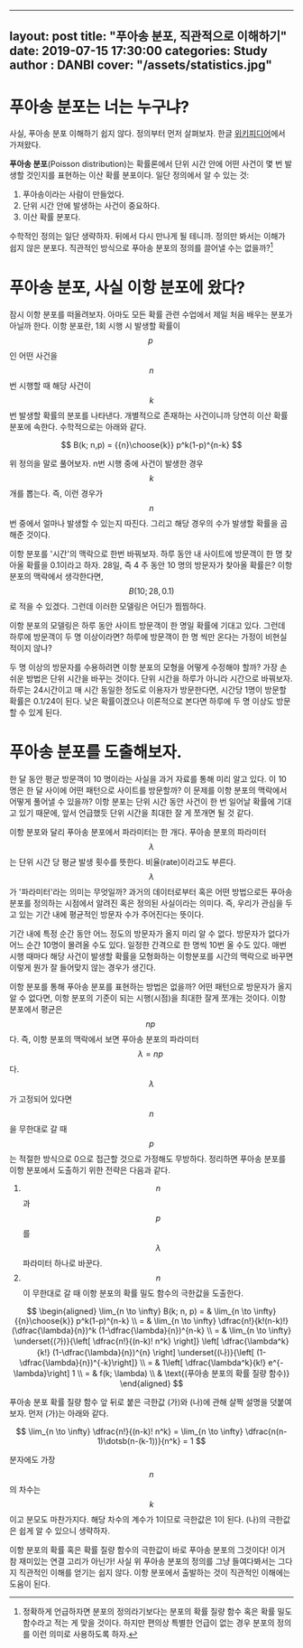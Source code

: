 ---  
layout: post
title: "푸아송 분포, 직관적으로 이해하기"
date:   2019-07-15 17:30:00
categories: Study
author : DANBI
cover: "/assets/statistics.jpg"
--

# 푸아송 분포는 너는 누구냐?

사실, 푸아송 분포 이해하기 쉽지 않다. 정의부터 먼저 살펴보자. 한글  [위키피디어](https://ko.wikipedia.org/wiki/%ED%91%B8%EC%95%84%EC%86%A1_%EB%B6%84%ED%8F%AC)에서  가져왔다.

**푸아송 분포**(Poisson distribution)는 확률론에서 단위 시간 안에 어떤 사건이 몇 번 발생할 것인지를 표현하는 이산 확률 분포이다. 일단 정의에서 알 수 있는 것:
  
1.  푸아송이라는  사람이 만들었다. 
2. 단위 시간 안에 발생하는 사건이 중요하다.
3. 이산 확률 분포다. 
  
수학적인 정의는 일단 생략하자. 뒤에서 다시 만나게  될 테니까.  정의만 봐서는 이해가 쉽지 않은 분포다. 직관적인 방식으로 푸아송 분포의 정의를 끌어낼 수는 없을까?[^1]

[^1]: 정확하게  언급하자면 분포의 정의라기보다는 분포의 확률  질량 함수 혹은 확률  밀도 함수라고 적는 게 맞을 것이다. 하지만 편의상 특별한 언급이 없는 경우 분포의 정의를 이런 의미로 사용하도록 하자. 

# 푸아송 분포, 사실 이항 분포에 왔다?

잠시 이항 분포를 떠올려보자. 아마도 모든 확률 관련 수업에서 제일 처음 배우는 분포가 아닐까 한다. 이항 분포란, 1회 시행 시 발생할 확률이 $$p\;$$인 어떤 사건을 $$n$$ 번 시행할 때 해당 사건이 $$k$$ 번 발생할 확률의 분포를 나타낸다. 개별적으로 존재하는 사건이니까 당연히 이산 확률 분포에 속한다. 수학적으로는 아래와 같다.

$$
B(k;  n,p)  =  {{n}\choose{k}}  p^k(1-p)^{n-k}
$$
 
위 정의을 말로 풀어보자. n번 시행 중에 사건이 발생한 경우 $$k$$ 개를 뽑는다. 즉, 이런 경우가 $$n$$ 번 중에서 얼마나 발생할 수 있는지 따진다. 그리고 해당 경우의 수가 발생할  확률을 곱해준 것이다. 

이항 분포를 '시간'의 맥락으로 한번 바꿔보자. 하루 동안 내 사이트에 방문객이 한 명 찾아올 확률을 0.1이라고 하자. 28일, 즉 4 주 동안 10 명의 방문자가 찾아올 확률은? 이항 분포의 맥락에서 생각한다면, $$B(10; 28, 0.1)$$로 적을 수 있겠다. 그런데 이러한 모델링은 어딘가 찜찜하다.

이항 분포의 모델링은 하루 동안 사이트 방문객이 한 명일 확률에 기대고 있다. 그런데 하루에 방문객이 두 명 이상이라면? 하루에 방문객이 한 명 씩만 온다는 가정이 비현실적이지 않나? 

두 명 이상의 방문자를 수용하려면 이항 분포의 모형을 어떻게 수정해야 할까? 가장 손쉬운 방법은 단위 시간을 바꾸는 것이다. 단위 시간을 하루가 아니라 시간으로 바꿔보자. 하루는 24시간이고 매 시간 동일한 정도로 이용자가 방문한다면,  시간당  1명이 방문할 확률은 0.1/24이 된다. 낮은 확률이겠으나 이론적으로 본다면 하루에 두 명 이상도 방문할 수 있게 된다.

# 푸아송 분포를 도출해보자.

한 달 동안 평균 방문객이 10 명이라는 사실을 과거 자료를 통해 미리 알고 있다. 이 10 명은 한 달 사이에 어떤 패턴으로 사이트를 방문할까? 이 문제를 이항 분포의 맥락에서 어떻게 풀어낼 수 있을까? 이항 분포는 단위 시간 동안 사건이 한 번 일어날 확률에 기대고 있기 때문에, 앞서 언급했듯 단위 시간을 최대한 잘 게 쪼개면 될 것 같다. 

이항 분포와 달리 푸아송 분포에서 파라미터는 한 개다. 푸아송 분포의 파라미터 $$\lambda$$는 단위  시간 당  평균 발생 횟수를 뜻한다. 비율(rate)이라고도 부른다. $$\lambda$$가 '파라미터'라는 의미는 무엇일까? 과거의 데이터로부터 혹은 어떤 방법으로든 푸아송 분포를 정의하는 시점에서 알려진 혹은 정의된 사실이라는 의미다. 즉, 우리가 관심을 두고 있는 기간 내에 평균적인 방문자 수가 주어진다는 뜻이다. 

기간 내에 특정 순간 동안 어느 정도의 방문자가 올지 미리 알 수 없다. 방문자가 없다가 어느 순간 10명이 몰려올 수도 있다. 일정한 간격으로 한 명씩 10번 올 수도 있다. 매번 시행 때마다 해당 사건이 발생할 확률을 모형화하는 이항분포를 시간의 맥락으로 바꾸면 이렇게 뭔가 잘 들어맞지 않는 경우가 생긴다. 

이항 분포를 통해 푸아송 분포를 표현하는 방법은 없을까? 어떤 패턴으로 방문자가 올지 알 수 없다면, 이항 분포의 기준이 되는 시행(시점)을 최대한 잘게 쪼개는 것이다. 이항 분포에서 평균은 $$np\;$$ 다. 즉, 이항 분포의 맥락에서 보면 푸아송 분포의 파라미터 $$\lambda = n p\;$$다. $$\lambda$$가 고정되어 있다면 $$n$$을 무한대로 갈 때 $$p$$는 적절한 방식으로 0으로 접근할 것으로 가정해도 무방하다.  정리하면 푸아송 분포를 이항 분포에서 도출하기 위한 전략은 다음과 같다. 


1. $$n$$과 $$p$$를 $$\lambda$$ 파라미터 하나로 바꾼다. 
2. $$n$$이 무한대로 갈 때 이항 분포의 확률 밀도 함수의 극한값을 도출한다. 

$$
\begin{aligned}
\lim_{n \to \infty} B(k; n, p) = & \lim_{n \to \infty}  {{n}\choose{k}}  p^k(1-p)^{n-k} \\
= & \lim_{n \to \infty}  \dfrac{n!}{k!(n-k)!}(\dfrac{\lambda}{n})^k  (1-\dfrac{\lambda}{n})^{n-k}  \\
= & \lim_{n \to \infty}  \underset{(가)}{\left[  \dfrac{n!}{(n-k)!  n^k} \right]}  \left[  \dfrac{\lambda^k}{k!}  (1-\dfrac{\lambda}{n})^{n}  \right]  \underset{(나)}{\left[  (1-\dfrac{\lambda}{n})^{-k}\right]}  \\
= &  1\left[  \dfrac{\lambda^k}{k!}  e^{-\lambda}\right] 1 \\
= & f(k; \lambda) \\
 & \text{(푸아송 분포의 확률 질량 함수)}
\end{aligned}
$$

푸아송 분포 확률 질량 함수 앞 뒤로 붙은 극한값 (가)와 (나)에 관해 살짝 설명을 덧붙여보자. 먼저 (가)는 아래와 같다. 

$$
  \lim_{n \to \infty} \dfrac{n!}{(n-k)!  n^k} =  \lim_{n \to \infty}  \dfrac{n(n-1)\dotsb(n-(k-1))}{n^k}  = 1
$$

분자에도 가장 $$n$$의 차수는 $$k$$이고 분모도 마찬가지다. 해당 차수의 계수가 1이므로 극한값은 1이 된다. (나)의 극한값은 쉽게 알 수 있으니 생략하자. 

이항 분포의 확률 혹은 확률 질량 함수의 극한값이 바로 푸아송 분포의 그것이다! 이거 참 재미있는 연결 고리가 아닌가! 사실 위 푸아송 분포의 정의를 그냥 들여다봐서는 그다지 직관적인 이해를 얻기는 쉽지 않다. 이항 분포에서 출발하는 것이 직관적인 이해에는 도움이 된다. 
<!--stackedit_data:
eyJoaXN0b3J5IjpbMTc5NTIwMTg3XX0=
-->